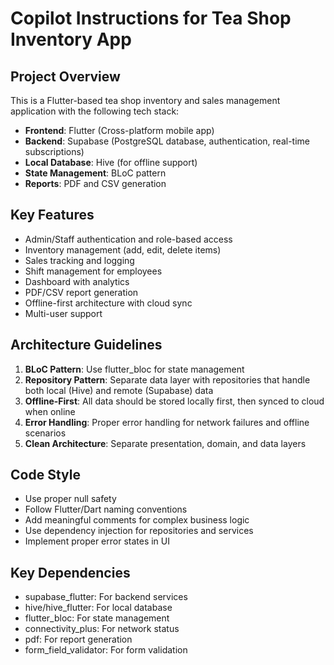 # Copilot Instructions for Tea Shop Inventory App

<!-- Use this file to provide workspace-specific custom instructions to Copilot. For more details, visit https://code.visualstudio.com/docs/copilot/copilot-customization#_use-a-githubcopilotinstructionsmd-file -->

## Project Overview
This is a Flutter-based tea shop inventory and sales management application with the following tech stack:

- **Frontend**: Flutter (Cross-platform mobile app)
- **Backend**: Supabase (PostgreSQL database, authentication, real-time subscriptions)
- **Local Database**: Hive (for offline support)
- **State Management**: BLoC pattern
- **Reports**: PDF and CSV generation

## Key Features
- Admin/Staff authentication and role-based access
- Inventory management (add, edit, delete items)
- Sales tracking and logging
- Shift management for employees
- Dashboard with analytics
- PDF/CSV report generation
- Offline-first architecture with cloud sync
- Multi-user support

## Architecture Guidelines
1. **BLoC Pattern**: Use flutter_bloc for state management
2. **Repository Pattern**: Separate data layer with repositories that handle both local (Hive) and remote (Supabase) data
3. **Offline-First**: All data should be stored locally first, then synced to cloud when online
4. **Error Handling**: Proper error handling for network failures and offline scenarios
5. **Clean Architecture**: Separate presentation, domain, and data layers

## Code Style
- Use proper null safety
- Follow Flutter/Dart naming conventions
- Add meaningful comments for complex business logic
- Use dependency injection for repositories and services
- Implement proper error states in UI

## Key Dependencies
- supabase_flutter: For backend services
- hive/hive_flutter: For local database
- flutter_bloc: For state management
- connectivity_plus: For network status
- pdf: For report generation
- form_field_validator: For form validation
